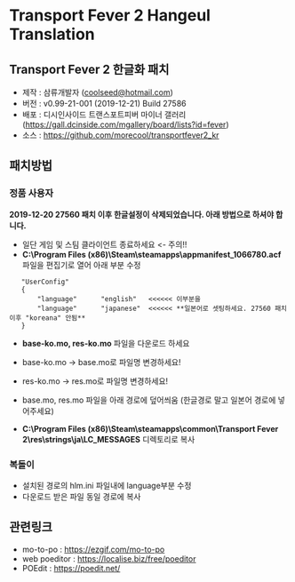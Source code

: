 # Transport Fever 2 Hangeul Translation
## Transport Fever 2 한글화 패치
 - 제작 : 삼류개발자 (coolseed@hotmail.com)
 - 버전 : v0.99-21-001 (2019-12-21) Build 27586
 - 배포 : 디시인사이드 트랜스포트피버 마이너 갤러리 (https://gall.dcinside.com/mgallery/board/lists?id=fever)
 - 소스 : https://github.com/morecool/transportfever2_kr

## 패치방법
### 정품 사용자
 **2019-12-20 27560 패치 이후 한글설정이 삭제되었습니다. 아래 방법으로 하셔야 합니다.**

 - 일단 게임 및 스팀 클라이언트 종료하세요 <- 주의!!
 - **C:\Program Files (x86)\Steam\steamapps\appmanifest_1066780.acf** 파일을 편집기로 열어 아래 부분 수정
 
 ```
	"UserConfig"
	{
		"language"		"english"   <<<<<< 이부분을 
		"language"		"japanese"  <<<<<< **일본어로 셋팅하세요. 27560 패치 이후 "koreana" 안됨**
	}
```
 - **base-ko.mo, res-ko.mo** 파일을 다운로드 하세요
 
 - base-ko.mo -> base.mo로 파일명 변경하세요!
 - res-ko.mo -> res.mo로 파일명 변경하세요!

 - base.mo, res.mo 파일을 아래 경로에 덮어씌움 (한글경로 말고 일본어 경로에 넣어주세요)

 - **C:\Program Files (x86)\Steam\steamapps\common\Transport Fever 2\res\strings\ja\LC_MESSAGES** 디렉토리로 복사


### 복돌이

 - 설치된 경로의 hlm.ini 파일내에 language부분 수정
 - 다운로드 받은 파일 동일 경로에 복사


## 관련링크
 - mo-to-po : https://ezgif.com/mo-to-po
 - web poeditor : https://localise.biz/free/poeditor
 - POEdit : https://poedit.net/
